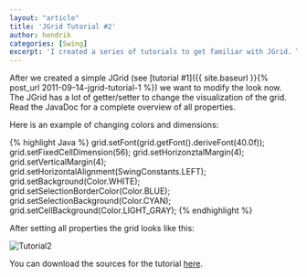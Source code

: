 ```yaml
---
layout: "article"
title: 'JGrid Tutorial #2'
author: hendrik
categories: [Swing]
excerpt: 'I created a series of tutorials to get familiar with JGrid. This is the second out of five tutorials.'
---
```

After we created a simple JGrid (see [tutorial #1]({{ site.baseurl }}{% post_url 2011-09-14-jgrid-tutorial-1 %}) we want to modify the look now. The JGrid has a lot of getter/setter to change the visualization of the grid. Read the JavaDoc for a complete overview of all properties.

Here is an example of changing colors and dimensions:

{% highlight Java %}
grid.setFont(grid.getFont().deriveFont(40.0f));
grid.setFixedCellDimension(56);
grid.setHorizonztalMargin(4);
grid.setVerticalMargin(4);
grid.setHorizontalAlignment(SwingConstants.LEFT);
grid.setBackground(Color.WHITE);
grid.setSelectionBorderColor(Color.BLUE);
grid.setSelectionBackground(Color.CYAN);
grid.setCellBackground(Color.LIGHT_GRAY);
{% endhighlight %}

After setting all properties the grid looks like this:

![Tutorial2](/assets/posts/guigarage-legacy/Tutorial2.png)

You can download the sources for the tutorial [here](/assets/downloads/jgrid/tutorial2.java).
